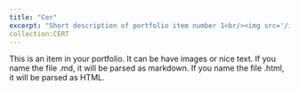 ```yaml
---
title: "Cer"
excerpt: "Short description of portfolio item number 1<br/><img src='/images/Hyperparameter.jpg'>"
collection:CERT
---
```


This is an item in your portfolio. It can be have images or nice text. If you name the file .md, it will be parsed as markdown. If you name the file .html, it will be parsed as HTML. 
